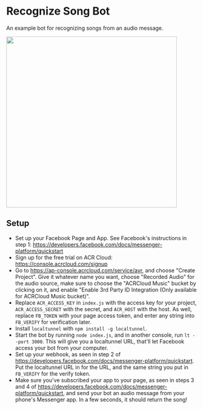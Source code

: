 # Recognize Song Bot

An example bot for recognizing songs from an audio message.

<img src="https://s3.amazonaws.com/f.cl.ly/items/3x1b0o062v0u121e403q/FullSizeRender%25202.jpg?v=7d82a13c" width=450>

## Setup

* Set up your Facebook Page and App. See Facebook's instructions in step 1: https://developers.facebook.com/docs/messenger-platform/quickstart
* Sign up for the free trial on ACR Cloud: https://console.acrcloud.com/signup
* Go to https://ap-console.acrcloud.com/service/avr, and choose "Create Project". Give it whatever name you want, choose "Recorded Audio" for the audio source, make sure to choose the "ACRCloud Music" bucket by clicking on it, and enable "Enable 3rd Party ID Integration (Only available for ACRCloud Music bucket)".
* Replace `ACR_ACCESS_KEY` in `index.js` with the access key for your project, `ACR_ACCESS_SECRET` with the secret, and `ACR_HOST` with the host. As well, replace `FB_TOKEN` with your page access token, and enter any string into `FB_VERIFY` for verification later.
* Install `localtunnel` with `npm install -g localtunnel`.
* Start the bot by running `node index.js`, and in another console, run `lt --port 3000`. This will give you a localtunnel URL, that'll let Facebook access your bot from your computer.
* Set up your webhook, as seen in step 2 of https://developers.facebook.com/docs/messenger-platform/quickstart. Put the localtunnel URL in for the URL, and the same string you put in `FB_VERIFY` for the verify token.
* Make sure you've subscribed your app to your page, as seen in steps 3 and 4 of https://developers.facebook.com/docs/messenger-platform/quickstart, and send your bot an audio message from your phone's Messenger app. In a few seconds, it should return the song!
